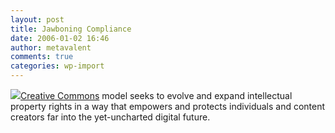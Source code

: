 ```yaml
---
layout: post
title: Jawboning Compliance
date: 2006-01-02 16:46
author: metavalent
comments: true
categories: wp-import
---
```

<!--Lead Photo --><a href="http://news.yahoo.com/s/ap/20060102/ap_on_hi_te/lords_of_file_sharing"><img src="https://web.archive.org/web/*/http://awebcamdarkly.com/">Creative Commons</a> model seeks to evolve and expand intellectual property rights in a way that empowers and protects individuals and content creators far into the yet-uncharted digital future.
